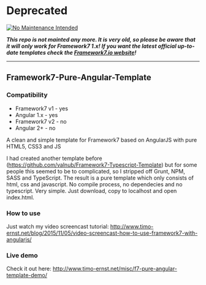 # Deprecated

[![No Maintenance Intended](http://unmaintained.tech/badge.svg)](http://unmaintained.tech/)

***This repo is not mainted any more. It is very old, so please be aware that it will only work for Framework7 1.x! If you want the latest official up-to-date templates check the [Framework7.io website](http://framework7.io/templates/)!***

------------------------

## Framework7-Pure-Angular-Template

### Compatibility
- Framework7 v1 - yes
- Angular 1.x - yes
- Framework7 v2 - no
- Angular 2+ - no

A clean and simple template for Framework7 based on AngularJS with pure HTML5, CSS3 and JS

I had created another template before (https://github.com/valnub/Framework7-Typescript-Template) but for some people this seemed to be to complicated, so I stripped off Grunt, NPM, SASS and TypeScript. The result is a pure template which only consists of html, css and javascript. No compile process, no dependecies and no typescript. Very simple. Just download, copy to localhost and open index.html.

### How to use

Just watch my video screencast tutorial: http://www.timo-ernst.net/blog/2015/11/05/video-screencast-how-to-use-framework7-with-angularjs/

### Live demo

Check it out here: http://www.timo-ernst.net/misc/f7-pure-angular-template-demo/
